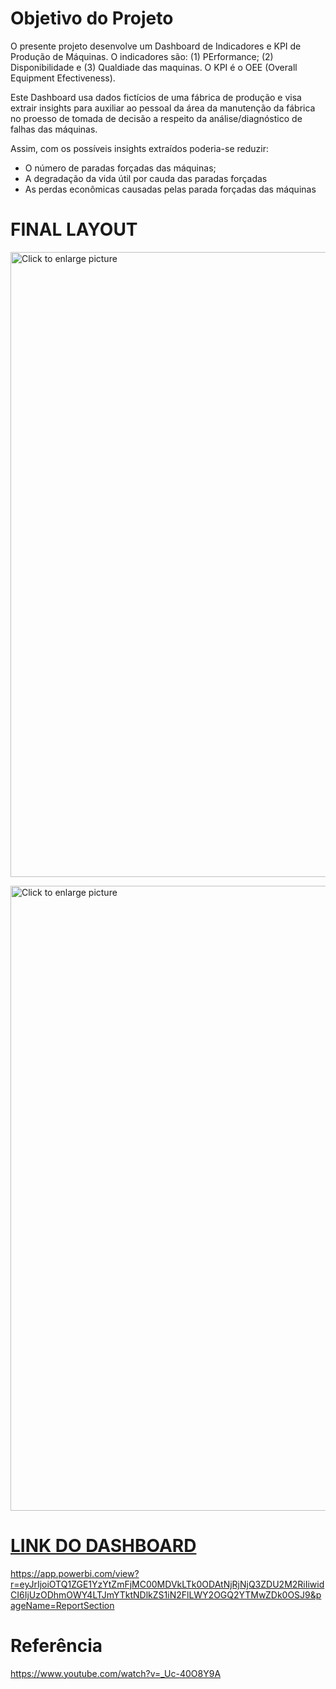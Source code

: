 # Objetivo do Projeto

O presente projeto desenvolve um Dashboard de Indicadores e KPI de Produção de Máquinas. O indicadores são: (1) PErformance; (2) Disponibilidade e 
(3) Qualdiade das maquinas. O KPI é o OEE (Overall Equipment Efectiveness).

Este Dashboard usa dados fictícios de uma fábrica de produção e visa extrair insights para auxiliar ao pessoal da área da manutenção da fábrica no proesso de tomada de
decisão a respeito da análise/diagnóstico de falhas das máquinas.

Assim, com os possíveis insights extraídos poderia-se reduzir:
- O número de paradas forçadas das máquinas;
- A degradação da vida útil por cauda das paradas forçadas
- As perdas econômicas causadas pelas parada forçadas das máquinas

# FINAL LAYOUT

<a href="https://drive.google.com/uc?export=view&id=13kRndcPH5GIkzVLNyK3c6M3KAAmm-cZV"><img src="https://drive.google.com/uc?export=view&id=13kRndcPH5GIkzVLNyK3c6M3KAAmm-cZV" style="width: 1000px; max-width: 100%; height: auto" title="Click to enlarge picture" />

<a href="https://drive.google.com/uc?export=view&id=1olklmidbkdzr9VfnsqoUUH7s0mWHNzc-"><img src="https://drive.google.com/uc?export=view&id=1olklmidbkdzr9VfnsqoUUH7s0mWHNzc-" style="width: 1000px; max-width: 100%; height: auto" title="Click to enlarge picture" />
  
# LINK DO DASHBOARD
https://app.powerbi.com/view?r=eyJrIjoiOTQ1ZGE1YzYtZmFjMC00MDVkLTk0ODAtNjRjNjQ3ZDU2M2RiIiwidCI6IjUzODhmOWY4LTJmYTktNDlkZS1iN2FlLWY2OGQ2YTMwZDk0OSJ9&pageName=ReportSection


# Referência
https://www.youtube.com/watch?v=_Uc-40O8Y9A
